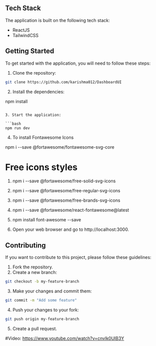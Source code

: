## Tech Stack
The application is built on the following tech stack:

* ReactJS
* TailwindCSS

## Getting Started
To get started with the application, you will need to follow these steps:

1. Clone the repository:

```bash
git clone https://github.com/karishma012/DashboardUI
```

2. Install the dependencies:



npm install
```

3. Start the application:

```bash
npm run dev
```
4. To install Fontawesome Icons
   
npm i --save @fortawesome/fontawesome-svg-core

# Free icons styles
1. npm i --save @fortawesome/free-solid-svg-icons

2. npm i --save @fortawesome/free-regular-svg-icons

3. npm i --save @fortawesome/free-brands-svg-icons

4. npm i --save @fortawesome/react-fontawesome@latest

5. npm install font-awesome --save

6.  Open your web browser and go to http://localhost:3000.

## Contributing
If you want to contribute to this project, please follow these guidelines:

1. Fork the repository.
2. Create a new branch:

```bash
git checkout -b my-feature-branch
```
3. Make your changes and commit them:

```bash
git commit -m "Add some feature"
```
4. Push your changes to your fork:

```bash
git push origin my-feature-branch
```
5. Create a pull request.

#Video:
https://www.youtube.com/watch?v=cnvlk0UlB3Y

